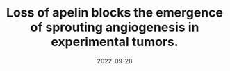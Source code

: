 ---
authors: Azad, Abul K; <b>Campbell, Kieran R</b>; Zhabyeyev, Pavel; Oudit, Gavin Y;
  Moore, Ronald B; Murray, Allan G
date: '2022-09-28'
journal: 'FASEB journal : official publication of the Federation of American Societies
  for Experimental Biology'
paper_url: https://doi.org/10.1096/fj.202200616RR
title: Loss of apelin blocks the emergence of sprouting angiogenesis in experimental
  tumors.
---